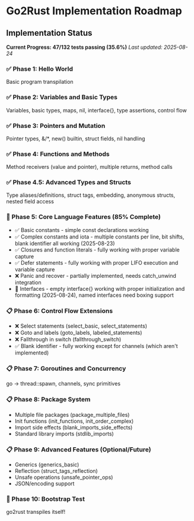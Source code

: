 # Go2Rust Implementation Roadmap

## Implementation Status

**Current Progress: 47/132 tests passing (35.6%)**
*Last updated: 2025-08-24*

### ✅ Phase 1: Hello World

Basic program transpilation

### ✅ Phase 2: Variables and Basic Types

Variables, basic types, maps, nil, interface{}, type assertions, control flow

### ✅ Phase 3: Pointers and Mutation

Pointer types, &/*, new() builtin, struct fields, nil handling

### ✅ Phase 4: Functions and Methods

Method receivers (value and pointer), multiple returns, method calls

### ✅ Phase 4.5: Advanced Types and Structs

Type aliases/definitions, struct tags, embedding, anonymous structs, nested field access

### 🚧 Phase 5: Core Language Features (85% Complete)

- ✅ Basic constants - simple const declarations working
- ✅ Complex constants and iota - multiple constants per line, bit shifts, blank identifier all working (2025-08-23)
- ✅ Closures and function literals - fully working with proper variable capture
- ✅ Defer statements - fully working with proper LIFO execution and variable capture
- ❌ Panic and recover - partially implemented, needs catch_unwind integration
- 🚧 Interfaces - empty interface{} working with proper initialization and formatting (2025-08-24), named interfaces need boxing support

### 📋 Phase 6: Control Flow Extensions

- ❌ Select statements (select_basic, select_statements)
- ❌ Goto and labels (goto_labels, labeled_statements)
- ❌ Fallthrough in switch (fallthrough_switch)
- ✅ Blank identifier - fully working except for channels (which aren't implemented)

### 📋 Phase 7: Goroutines and Concurrency

go → thread::spawn, channels, sync primitives

### 📋 Phase 8: Package System

- Multiple file packages (package_multiple_files)
- Init functions (init_functions, init_order_complex)
- Import side effects (blank_imports_side_effects)
- Standard library imports (stdlib_imports)

### 📋 Phase 9: Advanced Features (Optional/Future)

- Generics (generics_basic)
- Reflection (struct_tags_reflection)
- Unsafe operations (unsafe_pointer_ops)
- JSON/encoding support

### 🚀 Phase 10: Bootstrap Test

go2rust transpiles itself!
